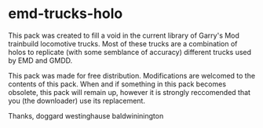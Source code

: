 # emd-trucks-holo
This pack was created to fill a void in the current library of Garry's Mod trainbuild locomotive trucks. Most of these trucks are a combination of holos to replicate (with some semblance of accuracy) different trucks used by EMD and GMDD.

This pack was made for free distribution. Modifications are welcomed to the contents of this pack. When and if something in this pack becomes obsolete, this pack will remain up, however it is strongly reccomended that you (the downloader) use its replacement.

Thanks,
doggard westinghause baldwininington
